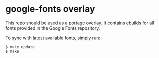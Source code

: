 google-fonts overlay
====================

This repo should be used as a portage overlay. It contains ebuilds for
all fonts provided in the Google Fonts repository.


To sync with latest available fonts, simply run:

```
$ make update
$ make
```
